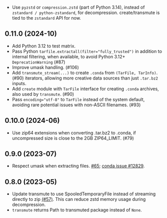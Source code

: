[//]: # (current developments)

* Use `pyzstd` or `compression.zstd` (part of Python 3.14), instead of
  `zstandard / python-zstandard`, for decompression. create/transmute is tied to
  the `zstandard` API for now.

## 0.11.0 (2024-10)

* Add Python 3.12 to test matrix.
* Pass Python `tarfile.extractall(filter="fully_trusted")` in addition to
  internal filtering, when available, to avoid Python 3.12+ `DeprecationWarning`
  (#87)
* Improve umask handling. (#106)
* Add `transmute_stream(...)` to create `.conda` from `(TarFile, TarInfo)`. (#90)
  iterators, allowing more creative data sources than just `.tar.bz2` inputs.
* Add `create` module with `TarFile` interface for creating `.conda`
  archives, also used by `transmute`. (#90)
* Pass `encoding="utf-8"` to `TarFile` instead of the system default, avoiding
  rare potential issues with non-ASCII filenames. (#93)

## 0.10.0 (2024-06)

* Use zip64 extensions when converting .tar.bz2 to .conda, if uncompressed size
  is close to the 2GB ZIP64_LIMIT. (#79)

## 0.9.0 (2023-07)

* Respect umask when extracting files. [#65](https://github.com/conda/conda-package-streaming/pulls/65); [conda issue #12829](https://github.com/conda/conda/issues/12829).

## 0.8.0 (2023-05)

* Update transmute to use SpooledTemporaryFile instead of streaming directly to
  zip [(#57)](https://github.com/conda/conda-package-streaming/issues/57). This
  can reduce zstd memory usage during decompression.
* `transmute` returns Path to transmuted package instead of `None`.
